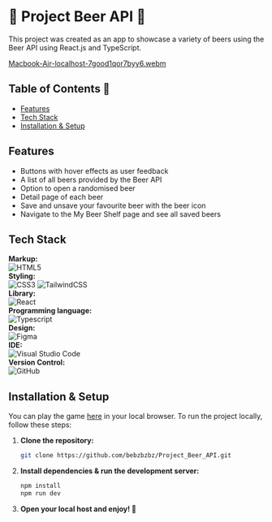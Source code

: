 # 🍻 Project Beer API 🍻

This project was created as an app to showcase a variety of beers using the Beer API using React.js and TypeScript. 

[Macbook-Air-localhost-7good1qor7byy6.webm](https://github.com/user-attachments/assets/b0cbd2f3-701a-49d1-a104-3b1f1744d2f2)

## Table of Contents 📑

- [Features](#features)
- [Tech Stack](#tech-stack)
- [Installation & Setup](#installation-&-setup)

## Features
<ul>
    <li>Buttons with hover effects as user feedback</li>
    <li>A list of all beers provided by the Beer API</li>
    <li>Option to open a randomised beer</li>
    <li>Detail page of each beer</li>
    <li>Save and unsave your favourite beer with the beer icon</li>
    <li>Navigate to the My Beer Shelf page and see all saved beers</li>
</ul>

## Tech Stack

**Markup:**  
![HTML5](https://img.shields.io/badge/html5-%23E34F26.svg?style=for-the-badge&logo=html5&logoColor=white)  
**Styling:**  
![CSS3](https://img.shields.io/badge/css3-%231572B6.svg?style=for-the-badge&logo=css3&logoColor=white)
![TailwindCSS](https://img.shields.io/badge/tailwindcss-%2338B2AC.svg?style=for-the-badge&logo=tailwind-css&logoColor=white)  
**Library:**  
![React](https://img.shields.io/badge/React-20232A?style=for-the-badge&logo=react&logoColor=61DAFB)  
**Programming language:**  
![Typescript](https://img.shields.io/badge/TypeScript-007ACC?style=for-the-badge&logo=typescript&logoColor=white)  
**Design:**  
![Figma](https://img.shields.io/badge/Figma-F24E1E?style=for-the-badge&logo=figma&logoColor=white)  
**IDE:**  
![Visual Studio Code](https://img.shields.io/badge/Visual%20Studio%20Code-0078d7.svg?style=for-the-badge&logo=visual-studio-code&logoColor=white)  
**Version Control:**  
![GitHub](https://img.shields.io/badge/github-%23121011.svg?style=for-the-badge&logo=github&logoColor=white)  

## Installation & Setup

You can play the game <a href="https://bz-rock-paper-scissors.vercel.app/" title="Play game in browser">here</a> in your local browser. To run the project locally, follow these steps:

1. **Clone the repository:**
   ```bash
   git clone https://github.com/bebzbzbz/Project_Beer_API.git
   ```

2. **Install dependencies & run the development server:**
   ```bash
   npm install
   npm run dev
   ```

3. **Open your local host and enjoy! 🍻** 